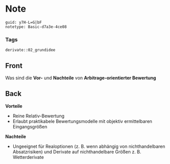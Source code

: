 # Note
```
guid: y7H-L=G|bF
notetype: Basic-d7a3e-4ce08
```

### Tags
```
derivate::02_grundidee
```

## Front
Was sind die <b>Vor-</b> und <b>Nachteile</b> von
<b>Arbitrage-orientierter Bewertung</b>

## Back
<div>
  <div>
    <div>
      <strong>Vorteile</strong>
    </div>
    <ul>
      <li>Reine Relativ-Bewertung
      <li>Erlaubt praktikabele Bewertungsmodelle mit objektiv
      ermittelbaren Eingangsgrößen
    </ul>
    <div>
      <strong>Nachteile</strong>
    </div>
    <ul>
      <li>Ungeeignet für Realoptionen (z. B. wenn abhängig von
      nichthandelbaren Absatzrisiken) und Derivate auf
      nichthandelbare Größen z. B. Wetterderivate
    </ul>
  </div>
</div>
